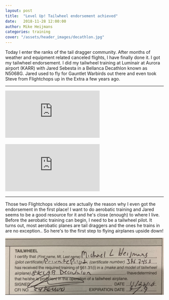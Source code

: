 ```yaml
---
layout: post
title:  "Level Up! Tailwheel endorsement achieved"
date:   2018-11-28 12:00:00
author: Mike Heijmans
categories: training
cover: "/assets/header_images/decathlon.jpg"
---
```


Today I enter the ranks of the tail dragger community. After months of weather and equipment related canceled flights, I have finally done it. I got my tailwheel endorsement. I did my tailwheel training at Luminair at Aurora airport (KARR) with Jared Sebesta in a Bellanca Decathlon known as N5068G. Jared used to fly for Gauntlet Warbirds out there and even took Steve from Flightchops up in the Extra a few years ago. 

<hr/>
<div class="video">
  <div class="video-wrapper">
    <iframe  src="https://www.youtube.com/embed/7OJ_LJ3dqnw" frameborder="0" allow="accelerometer; autoplay; encrypted-media; gyroscope; picture-in-picture" allowfullscreen></iframe>
  </div>
</div>
<br/>
<div class="video">
  <div class="video-wrapper">
    <iframe  src="https://www.youtube.com/embed/glXLhah8AUA" frameborder="0" allow="accelerometer; autoplay; encrypted-media; gyroscope; picture-in-picture" allowfullscreen></iframe>
  </div>
</div>
<hr/>

Those two Flightchops videos are actually the reason why I even got the endorsement in the first place! I want to do aerobatic training and Jared seems to be a good resource for it and he's close (enough) to where I live. Before the aerobatic training can begin, I need to be a tailwheel pilot. It turns out, most aerobatic planes are tail draggers and the ones he trains in are no exception.. So here's to the first step to flying airplanes upside down!

![Endorsement](/assets/post_images/twendorsement.jpg)
